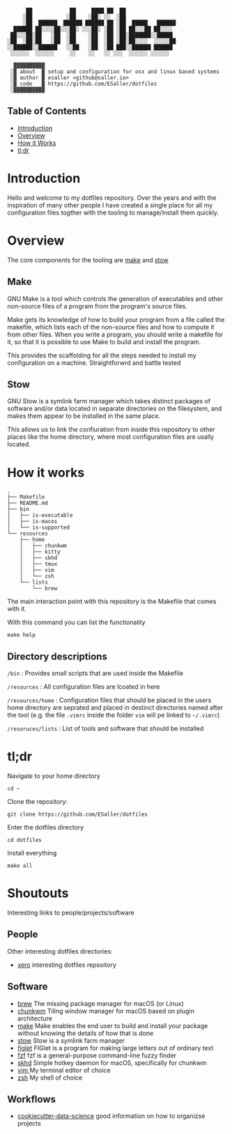 ```
      ██            ██     ████ ██  ██
     ░██           ░██    ░██░ ░░  ░██
     ░██  ██████  ██████ ██████ ██ ░██  █████   ██████
  ██████ ██░░░░██░░░██░ ░░░██░ ░██ ░██ ██░░░██ ██░░░░
 ██░░░██░██   ░██  ░██    ░██  ░██ ░██░███████░░█████
░██  ░██░██   ░██  ░██    ░██  ░██ ░██░██░░░░  ░░░░░██
░░██████░░██████   ░░██   ░██  ░██ ███░░██████ ██████
 ░░░░░░  ░░░░░░     ░░    ░░   ░░ ░░░  ░░░░░░ ░░░░░░

  ▓▓▓▓▓▓▓▓▓▓
 ░▓ about  ▓ setup and configuration for osx and linux based systems
 ░▓ author ▓ esaller <github@saller.io>
 ░▓ code   ▓ https://github.com/ESaller/dotfiles
 ░▓▓▓▓▓▓▓▓▓▓

```
## Table of Contents
 - [Introduction](#Introcution)
 - [Overview](#Overview)
 - [How it Works](#How-it-Works)
 - [tl;dr](#tldr)


# Introduction
Hello and welcome to my dotfiles repository. Over the years and with the inspiration of many other people I have created a single place for all my configuration files togther with the tooling to manage/install them quickly.


# Overview
The core components for the tooling are [make](https://www.gnu.org/software/make/) and [stow](https://www.gnu.org/software/make/)


## Make
GNU Make is a tool which controls the generation of executables and other non-source files of a program from the program's source files.

Make gets its knowledge of how to build your program from a file called the makefile, which lists each of the non-source files and how to compute it from other files. When you write a program, you should write a makefile for it, so that it is possible to use Make to build and install the program.

This provides the scaffolding for all the steps needed to install my configuration on a machine. Straightforwrd and battle tested


## Stow

GNU Stow is a symlink farm manager which takes distinct packages of software and/or data located in separate directories on the filesystem, and makes them appear to be installed in the same place.

This allows us to link the confiuration from inside this repository to other places like the home directory, where most configuration files are usally located. 


# How it works

```
.
├── Makefile
├── README.md
├── bin
│   ├── is-executable
│   ├── is-macos
│   └── is-supported
└── resources
    ├── home
    │   ├── chunkwm
    │   ├── kitty
    │   ├── skhd
    │   ├── tmux
    │   ├── vim
    │   └── zsh
    └── lists
        └── brew
```

The main interaction point with this repository is the Makefile that comes with it.

With this command you can list the functionality

`make help`

## Directory descriptions

`/bin` : Provides small scripts that are used inside the Makefile

`/resources` : All configuration files are lcoated in here

`/resources/home` : Configuration files that should be placed in the users home directory are seprated and placed in destinct directories named after the tool (e.g. the file `.vimrc` inside the folder `vim` will pe linked to `~/.vimrc`)

`/resoruces/lists` : List of tools and software that should be installed


# tl;dr
Navigate to your home directory

`cd ~`

Clone the repository:

`git clone https://github.com/ESaller/dotfiles`

Enter the dotfiles directory

`cd dotfiles`

Install everything

`make all`



# Shoutouts

Interesting links to people/projects/software

## People
Other interesting dotfiles directories:
- [xero](https://github.com/xero/dotfiles) interesting dotfiles repsoitory

## Software
- [brew](https://brew.sh/) The missing package manager for macOS (or Linux)
- [chunkwm](https://github.com/koekeishiya/chunkwm) Tiling window manager for macOS based on plugin architecture 
- [make](https://www.gnu.org/software/make/) Make enables the end user to build and install your package without knowing the details of how that is done 
- [stow](https://www.gnu.org/software/stow/) Stow is a symlink farm manager
- [figlet](http://www.figlet.org/) FIGlet is a program for making large letters out of ordinary text 
- [fzf](https://github.com/junegunn/fzf) fzf is a general-purpose command-line fuzzy finder
- [skhd](https://github.com/koekeishiya/skhd) Simple hotkey daemon for macOS, specifically for chunkwm
- [vim ](https://www.vim.org/) My terminal editor of choice
- [zsh](https://www.zsh.org/) My shell of choice


## Workflows
- [cookiecutter-data-science](https://github.com/drivendata/cookiecutter-data-science) good information on how to organizse projects